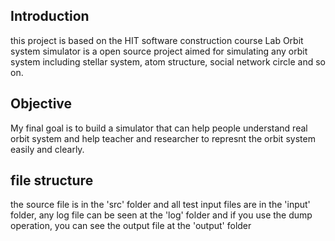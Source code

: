 ## Introduction
this project is based on the HIT software construction course Lab
Orbit system simulator is a open source project aimed for simulating any orbit system including stellar system, atom structure, social network circle and so on.

## Objective
My final goal is to build a simulator that can help people understand real orbit system and help teacher and researcher to represnt the orbit system easily and clearly.

## file structure
the source file is in the 'src' folder and all test input files are in the 'input' folder, any log file can be seen at the 'log' folder and if you use the dump operation, you can see the output file at the 'output' folder

